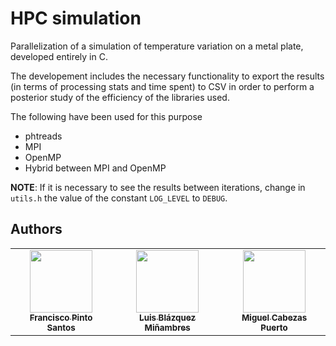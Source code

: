 # HPC simulation

Parallelization of a simulation of temperature variation on a metal plate, developed entirely in C.

The developement includes the necessary functionality to export the results (in terms of processing stats and time spent) to CSV in order to perform a posterior study of the efficiency of the libraries used.

The following have been used for this purpose
- phtreads
- MPI
- OpenMP
- Hybrid between MPI and OpenMP

**NOTE**: If it is necessary to see the results between iterations, change in `utils.h` the value of the constant `LOG_LEVEL` to `DEBUG`.

## Authors
<table>
<tr>
   <td align="center"><a href="https://github.com/GandalFran"><img src="https://avatars2.githubusercontent.com/u/29973536?s=460&u=b45b09f015e310153cd146b8903443c9d0080494&v=4" width="100px;" alt=""/><br /><sub><b>Francisco Pinto Santos</b></sub></a>
<td align="center"><a href="https://github.com/luisblazquezm"><img src="https://avatars0.githubusercontent.com/u/40697133?s=460&u=82f3e7d01e88b27ea481e57791fa62c9d519d2ac&v=4" width="100px;" alt=""/><br /><sub><b>Luis Blázquez Miñambres</b></sub></a>
  <td align="center"><a href="https://github.com/MiguelCabezasPuerto"><img src="https://avatars.githubusercontent.com/u/47638681?v=4" width="100px;" alt=""/><br /><sub><b>Miguel Cabezas Puerto</b></sub></a>
